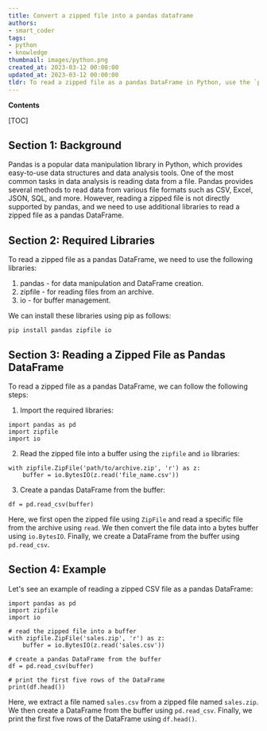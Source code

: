 ```yaml
---
title: Convert a zipped file into a pandas dataframe
authors:
- smart_coder
tags:
- python
- knowledge
thumbnail: images/python.png
created_at: 2023-03-12 00:00:00
updated_at: 2023-03-12 00:00:00
tldr: To read a zipped file as a pandas DataFrame in Python, use the `pd.read\_csv()` function with the `compression=`zip`` parameter.
---
```


**Contents**

[TOC]

Section 1: Background
---------------------
Pandas is a popular data manipulation library in Python, which provides easy-to-use data structures and data analysis tools. One of the most common tasks in data analysis is reading data from a file. Pandas provides several methods to read data from various file formats such as CSV, Excel, JSON, SQL, and more. However, reading a zipped file is not directly supported by pandas, and we need to use additional libraries to read a zipped file as a pandas DataFrame. 

Section 2: Required Libraries
-----------------------------
To read a zipped file as a pandas DataFrame, we need to use the following libraries:

1. pandas - for data manipulation and DataFrame creation.
2. zipfile - for reading files from an archive.
3. io - for buffer management.

We can install these libraries using pip as follows:

```
pip install pandas zipfile io
```

Section 3: Reading a Zipped File as Pandas DataFrame
---------------------------------------------------
To read a zipped file as a pandas DataFrame, we can follow the following steps:

1. Import the required libraries:

```
import pandas as pd
import zipfile
import io
```

2. Read the zipped file into a buffer using the `zipfile` and `io` libraries:

``` 
with zipfile.ZipFile('path/to/archive.zip', 'r') as z:
    buffer = io.BytesIO(z.read('file_name.csv'))
```

3. Create a pandas DataFrame from the buffer:

```
df = pd.read_csv(buffer)
```

Here, we first open the zipped file using `ZipFile` and read a specific file from the archive using `read`. We then convert the file data into a bytes buffer using `io.BytesIO`. Finally, we create a DataFrame from the buffer using `pd.read_csv`. 

Section 4: Example
------------------
Let's see an example of reading a zipped CSV file as a pandas DataFrame:

```
import pandas as pd
import zipfile
import io

# read the zipped file into a buffer
with zipfile.ZipFile('sales.zip', 'r') as z:
    buffer = io.BytesIO(z.read('sales.csv'))

# create a pandas DataFrame from the buffer
df = pd.read_csv(buffer)

# print the first five rows of the DataFrame
print(df.head())
```

Here, we extract a file named `sales.csv` from a zipped file named `sales.zip`. We then create a DataFrame from the buffer using `pd.read_csv`. Finally, we print the first five rows of the DataFrame using `df.head()`.
